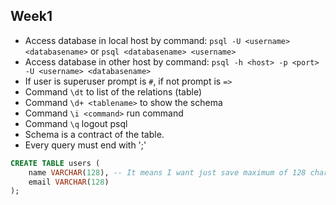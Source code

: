 ## Week1
- Access database in local host by command: `psql -U <username> <databasename>` or `psql <databasename> <username>`
- Access database in other host by command: `psql -h <host> -p <port> -U <username> <databasename>`
- If user is superuser prompt is `#`, if not prompt is `=>`
- Command `\dt` to list of the relations (table)
- Command `\d+ <tablename>` to show the schema
- Command `\i <command>` run command
- Command `\q` logout psql
- Schema is a contract of the table.
- Every query must end with ';'

```sql
CREATE TABLE users (
    name VARCHAR(128), -- It means I want just save maximum of 128 character
    email VARCHAR(128)
);
```